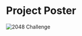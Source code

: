 # Project Poster
![2048 Challenge](https://github.com/YanpeiTian/CS221/blob/master/CS221Nposter.jpg)
